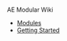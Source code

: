 <!-- Logo -->
<a href="#/" title="" class="active"><img src="/logo.png" data-origin="https://docsify.js.org/_media/icon.svg" alt=""></a>

<!-- Title -->
AE Modular Wiki

* [Modules](/modules/)
* [Getting Started](/getting-started.md)
